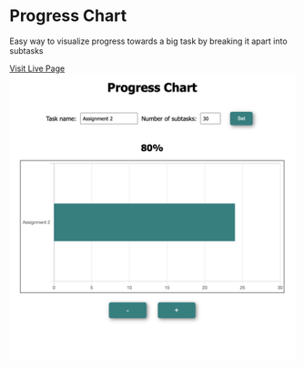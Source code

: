 # Progress Chart
Easy way to visualize progress towards a big task by breaking it apart into subtasks

[Visit Live Page](https://kaylamoorcroft.github.io/progress-chart/)
![Cover image](progress-chart-cover.png)
